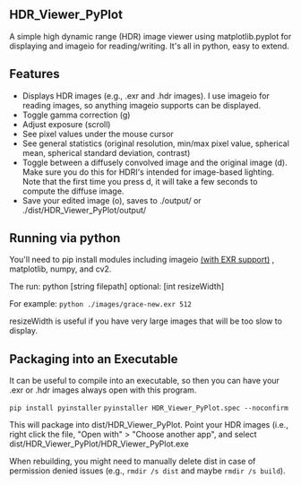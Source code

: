 ## HDR_Viewer_PyPlot
A simple high dynamic range (HDR) image viewer using matplotlib.pyplot for displaying and imageio for reading/writing. It's all in python, easy to extend. 

## Features
- Displays HDR images (e.g., .exr and .hdr images). I use imageio for reading images, so anything imageio supports can be displayed.
- Toggle gamma correction (g)
- Adjust exposure (scroll)
- See pixel values under the mouse cursor
- See general statistics (original resolution, min/max pixel value, spherical mean, spherical standard deviation, contrast)
- Toggle between a diffusely convolved image and the original image (d). Make sure you do this for HDRI's intended for image-based lighting. Note that the first time you press d, it will take a few seconds to compute the diffuse image.
- Save your edited image (o), saves to ./output/ or ./dist/HDR_Viewer_PyPlot/output/

## Running via python
You'll need to pip install modules including imageio [(with EXR support)](https://imageio.readthedocs.io/en/v2.8.0/format_exr-fi.html)
, matplotlib, numpy, and cv2.

The run:
python [string filepath] optional: [int resizeWidth]

For example:
`python ./images/grace-new.exr 512`

resizeWidth is useful if you have very large images that will be too slow to display.

## Packaging into an Executable
It can be useful to compile into an executable, so then you can have your .exr or .hdr images always open with this program.

`pip install pyinstaller`
`pyinstaller HDR_Viewer_PyPlot.spec --noconfirm`

This will package into dist/HDR_Viewer_PyPlot. Point your HDR images (i.e., right click the file, "Open with" > "Choose another app", and select dist/HDR_Viewer_PyPlot/HDR_Viewer_PyPlot.exe

When rebuilding, you might need to manually delete dist in case of permission denied issues (e.g., `rmdir /s dist` and maybe `rmdir /s build`).
